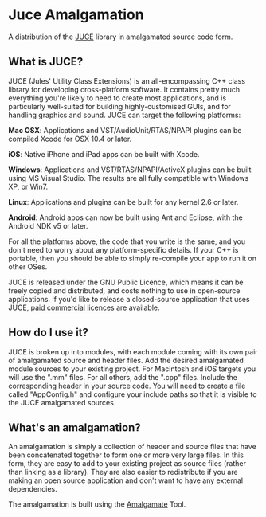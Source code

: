 # Juce Amalgamation

A distribution of the [JUCE][1] library in amalgamated source code form.

## What is JUCE?

JUCE (Jules' Utility Class Extensions) is an all-encompassing C++ class library
for developing cross-platform software. It contains pretty much everything
you're likely to need to create most applications, and is particularly
well-suited for building highly-customised GUIs, and for handling graphics
and sound. JUCE can target the following platforms:

**Mac OSX**: Applications and VST/AudioUnit/RTAS/NPAPI plugins can be compiled
             Xcode for OSX 10.4 or later.

**iOS**: Native iPhone and iPad apps can be built with Xcode.

**Windows**: Applications and VST/RTAS/NPAPI/ActiveX plugins can be built using
             MS Visual Studio. The results are all fully compatible with
             Windows XP, or Win7.

**Linux**: Applications and plugins can be built for any kernel 2.6 or later.

**Android**: Android apps can now be built using Ant and Eclipse, with the
             Android NDK v5 or later.

For all the platforms above, the code that you write is the same, and you don't
need to worry about any platform-specific details. If your C++ is portable, then
you should be able to simply re-compile your app to run it on other OSes.

JUCE is released under the GNU Public Licence, which means it can be freely
copied and distributed, and costs nothing to use in open-source applications. If
you'd like to release a closed-source application that uses JUCE, [paid
commercial licences][2] are available.

## How do I use it?

JUCE is broken up into modules, with each module coming with its own pair of
amalgamated source and header files. Add the desired amalgamated module sources
to your existing project. For Macintosh and iOS targets you will use the ".mm"
files. For all others, add the ".cpp" files. Include the corresponding header
in your source code. You will need to create a file called "AppConfig.h" and
configure your include paths so that it is visible to the JUCE amalgamated
sources.

## What's an amalgamation?

An amalgamation is simply a collection of header and source files that have been
concatenated together to form one or more very large files. In this form, they
are easy to add to your existing project as source files (rather than linking
as a library). They are also easier to redistribute if you are making an open
source application and don't want to have any external dependencies.

The amalgamation is built using the [Amalgamate][3] Tool.

[1]: http://rawmaterialsoftware.com/juce.php "The JUCE Library"

[2]: http://rawmaterialsoftware.com/jucelicense.php "JUCE Commercial Licensing"

[3]: http://github.com/vinniefalco/Amalgamate/ "Amalgamate Tool"
